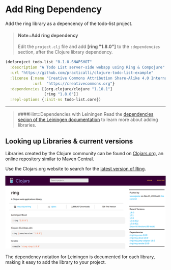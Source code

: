 # Add Ring Dependency
Add the ring library as a depencency of the todo-list project.

> #### Note::Add ring dependency
> Edit the `project.clj` file and add **[ring "1.8.0"]** to the `:dependencies` section, after the Clojure library dependency.
>
```clojure
(defproject todo-list "0.1.0-SNAPSHOT"
  :description "A Todo List server-side webapp using Ring & Compojure"
  :url "https://github.com/practicalli/clojure-todo-list-example"
  :license {:name "Creative Commons Attribution Share-Alike 4.0 International"
            :url  "https://creativecommons.org"}
  :dependencies [[org.clojure/clojure "1.10.1"]
                 [ring "1.8.0"]]
  :repl-options {:init-ns todo-list.core})
```

---

> ####Hint::Dependencies with Leiningen
Read the [dependencies secion of the Leiningen documentation](https://github.com/technomancy/leiningen/blob/stable/doc/TUTORIAL.md#dependencies) to learn more about adding libraries.

## Looking up Libraries & current versions
  Libraries created by the Clojure community can be found on [Clojars.org](https://clojars.org), an online repository similar to Maven Central.

  Use the Clojars.org website to search for the [latest version of Ring](https://clojars.org/search?q=ring).

![Clojars.org ring dependency](/images/clojure-webdev-clojars-ring.png)

  The dependency notation for Leiningen is documented for each library, making it easy to add the library to your project.
